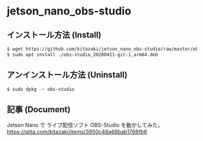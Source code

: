 # jetson_nano_obs-studio

## インストール方法 (Install)

```bash
$ wget https://github.com/kitazaki/jetson_nano_obs-studio/raw/master/obs-studio_20200411-git-1_arm64.deb
$ sudo apt install ./obs-studio_20200411-git-1_arm64.deb
```

## アンインストール方法 (Uninstall)

```bash
$ sudo dpkg -r obs-studio
```

## 記事 (Document)

Jetson Nano で ライブ配信ソフト OBS-Studio を動かしてみた。
https://qiita.com/kitazaki/items/3950c48a68bab1766fb6
